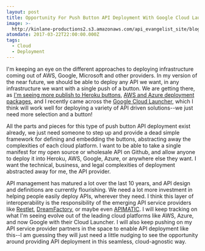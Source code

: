 ```yaml
---
layout: post
title: Opportunity For Push Button API Deployment With Google Cloud Launcher
image: >-
  http://kinlane-productions2.s3.amazonaws.com/api_evangelist_site/blog/google_cloud_launcher_lead.png
atomdate: 2017-03-22T22:00:00.000Z
tags:
  - Cloud
  - Deployment
---
```

I'm keeping an eye on the different approaches to deploying infrastructure coming out of AWS, Google, Microsoft and other providers. In my version of the near future, we should be able to deploy any API we want, in any infrastructure we want with a single push of a button. We are getting there, as [I'm seeing more publish to Heroku buttons](https://t.co/IzZs6W0wAr), [AWS and Azure deployment packages](http://apievangelist.com/2016/09/12/where-is-the-deploy-to-aws-and-google-button/), and I recently came across the [Google Cloud Launcher](https://cloud.google.com/launcher/), which I think will work well for deploying a variety of API driven solutions--we just need more selection and a button!

All the parts and pieces for this type of push button API deployment exist already, we just need someone to step up and provide a dead simple framework for defining and embedding the buttons, abstracting away the complexities of each cloud platform. I want to be able to take a single manifest for my open source or wholesale API on Github, and allow anyone to deploy it into Heroku, AWS, Google, Azure, or anywhere else they want. I want the technical, business, and legal complexities of deployment abstracted away for me, the API provider.

API management has matured a lot over the last 10 years, and API design and definitions are currently flourishing. We need a lot more investment in helping people easily deploy APIs, wherever they need. I think this layer of interoperability is the responsibility of the emerging API service providers like [Restlet](http://apis.how/5ytnitnakm), [DreamFactory](http://apis.how/bgdteovduo), or maybe even [APIMATIC](http://apis.how/kjtj5bbuxu). I will keep tracking on what I'm seeing evolve out of the leading cloud platforms like AWS, Azure, and now Google with their Cloud Launcher. I will also keep pushing on my API service provider partners in the space to enable API deployment like this--I am guessing they will just need a little nudging to see the opportunity around providing API deployment in this seamless, cloud-agnostic way.